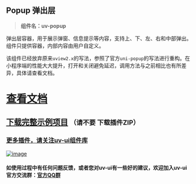 ## Popup 弹出层

> **组件名：uv-popup**

弹出层容器，用于展示弹窗、信息提示等内容，支持上、下、左、右和中部弹出。组件只提供容器，内部内容由用户自定义。

该组件已经放弃原来`uview2.x`的写法，参照了官方`uni-popup`的写法进行重构。在小程序端的性能大大提升，打开和关闭避免延迟，调用方法与之前相比也有所差异，具体请查看文档。

# <a href="https://www.uvui.cn/components/popup.html" target="_blank">查看文档</a>

## [下载完整示例项目](https://ext.dcloud.net.cn/plugin?name=uv-ui) <small>（请不要 下载插件ZIP）</small>

### [更多插件，请关注uv-ui组件库](https://ext.dcloud.net.cn/plugin?name=uv-ui)

<a href="https://ext.dcloud.net.cn/plugin?name=uv-ui" target="_blank">

![image](https://mp-a667b617-c5f1-4a2d-9a54-683a67cff588.cdn.bspapp.com/uv-ui/banner.png)

</a>

#### 如使用过程中有任何问题反馈，或者您对uv-ui有一些好的建议，欢迎加入uv-ui官方交流群：<a href="https://www.uvui.cn/components/addQQGroup.html" target="_blank">官方QQ群</a>